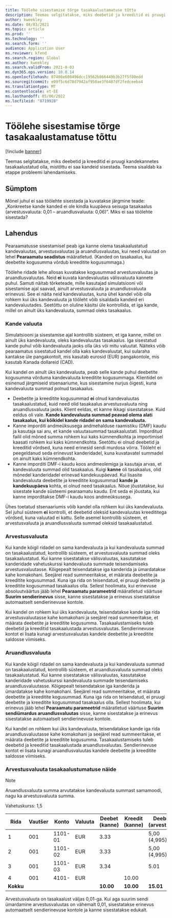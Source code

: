 ```yaml
---
title: Töölehe sisestamise tõrge tasakaalustamatuse tõttu
description: Teemas selgitatakse, miks deebetid ja kreeditid ei pruugi kandekannetes tasakaalustatud olla, mistõttu ei saa kandeid sisestada. Teema sisaldab ka etappe probleemi lahendamiseks.
author: kweekley
ms.date: 08/03/2021
ms.topic: article
ms.prod: ''
ms.technology: ''
ms.search.form: ''
audience: Application User
ms.reviewer: kfend
ms.search.region: Global
ms.author: kweekley
ms.search.validFrom: 2021-8-03
ms.dyn365.ops.version: 10.0.14
ms.openlocfilehash: 07408e608496dcc19562b866449b3b27f5f80edd
ms.sourcegitcommit: e09f5c6d78d7942af950ae3f6407df2fedceeba4
ms.translationtype: MT
ms.contentlocale: et-EE
ms.lasthandoff: 05/06/2022
ms.locfileid: "8719928"
---
```

# <a name="journal-posting-failure-because-of-imbalance"></a>Töölehe sisestamise tõrge tasakaalustamatuse tõttu

[!include [banner](../includes/banner.md)]

Teemas selgitatakse, miks deebetid ja kreeditid ei pruugi kandekannetes tasakaalustatud olla, mistõttu ei saa kandeid sisestada. Teema sisaldab ka etappe probleemi lahendamiseks.

## <a name="symptom"></a>Sümptom

Mõnel juhul ei saa töölehte sisestada ja kuvatakse järgmine teade: „Konkreetse kande kanded ei ole kindla kuupäeva seisuga tasakaalus (arvestusvaluuta: 0,01 – aruandlusvaluuta: 0,06)”. Miks ei saa töölehte sisestada?

## <a name="resolution"></a>Lahendus

Pearaamatusse sisestamisel peab iga kanne olema tasakaalustatud kandevaluutas, arvestusvaluutas ja aruandlusvaluutas, kui need valuutad on lehel **Pearaamatu seadistus** määratletud. (Kanded on tasakaalus, kui deebetite kogusumma võrdub kreeditite kogusummaga.)

Töölehe ridade lehe allosas kuvatakse kogusummad arvestusvaluutas ja aruandlusvaluutas. Neid **ei** kuvata kandevaluutas välisvaluuta kannete puhul. Samuti näitab tõrketeade, mille kasutajad simulatsiooni või sisestamise ajal saavad, ainult arvestusvaluuta ja aruandlusvaluuta erinevusi. See ei näita neid kandevaluutas, kuna ühel kandel võib olla rohkem kui üks kandevaluuta ja tööleht võib sisaldada kandeid eri kandevaluutades. Seetõttu on oluline käsitsi üle kontrollida, et iga kande, millel on ainult üks kandevaluuta, summad oleks tasakaalus.

### <a name="transaction-currency"></a>Kande valuuta

Simulatsiooni ja sisestamise ajal kontrollib süsteem, et iga kanne, millel on ainult üks kandevaluuta, oleks kandevaluutas tasakaalus. Iga sisestatud kande puhul võib kandevaluuta jaoks olla üks või mitu valuutat. Näiteks võib pearaamatus sisestatud kandel olla kaks kandevaluutat, kui sularaha kantakse üle pangakontolt, mis kasutab eurosid (EUR) pangakontole, mis kasutab Kanada dollareid (CAD).

Kui kandel on ainult üks kandevaluuta, peab selle kande puhul deebetite kogusumma võrduma kandevaluuta kreeditite kogusummaga. Klientidel on esinenud järgmiseid stsenaariume, kus sisestamine nurjus õigesti, kuna kandevaluuta summad polnud tasakaalus.

- Deebetite ja kreeditite kogusummad **ei** olnud kandevaluutas tasakaalustatud, kuid need olid tasakaalus arvestusvaluuta ning aruandlusvaluuta jaoks. Klient eeldas, et kanne ikkagi sisestatakse. Kuid eeldus oli vale. **Kande kandevaluuta summad peavad olema alati tasakaalus, kui kõikidel kande ridadel on sama kandevaluuta.**
- Kanne imporditi andmeüksusega andmehalduse raamistiku (DMF) kaudu ja kasutaja sai aru, et kande valuutasummad tasakaalustati. Imporditud failil olid mõned summa rohkem kui kaks kümnendkohta ja importimisel kaasati rohkem kui kaks kümnendkohta. Seetõttu ei olnud deebetid ja kreeditid võrdsed, kuna need erinesid sendi murdosa võrra. Tööleht ei peegeldanud seda erinevust kanderidadel, kuna kuvatavatel summadel on ainult kaks kümnendkohta.
- Kanne imporditi DMF-i kaudu koos andmeolemiga ja kasutaja arvas, et kandevaluuta summad olid tasakaalus. Kuigi **kanne** oli tasakaalus, olid mõnedel kanderidadel erinevad kandekuupäevad. Kui lisasite kandevaluuta deebetite ja kreeditite kogusummad **kande ja kandekuupäeva** kohta, ei olnud need tasakaalus. Nõue jõustatakse, kui sisestate kande süsteemi pearaamatu kaudu. Ent seda ei jõustata, kui kanne imporditakse DMF-i kaudu koos andmeüksusega.

Ühes toetatud stsenaariumis võib kandel olla rohkem kui üks kandevaluuta. Sel juhul süsteem **ei** kontrolli, et deebetid oleksid kandevaluutas kreedititega võrdsed, kuna valuutad ei kattu. Selle asemel kontrollib süsteem, et arvestusvaluuta ja aruandlusvaluuta summad oleksid tasakaalustatud.

### <a name="accounting-currency"></a>Arvestusvaluuta

Kui kande kõigil ridadel on sama kandevaluuta ja kui kandevaluuta summad on tasakaalustatud, kontrollib süsteem, et arvestusvaluuta summad oleks tasakaalustatud. Kui kanne sisestatakse välisvaluutas, kasutatakse kanderidade vahetuskurssi kandevaluuta summade teisendamiseks arvestusvaluutasse. Kõigepealt teisendatakse iga kanderida ja ümardatakse kahe komakohani. Seejärel read summeeritakse, et määrata deebetite ja kreeditite kogusummad. Kuna iga rida on teisendatud, ei pruugi deebetite ja kreeditite kogusummad tasakaalus olla. Sellest hoolimata, kui erinevuse absoluutväärtus jääb lehel **Pearaamatu parameetrid** määratletud väärtuse **Suurim sendierinevus** sisse, kanne sisestatakse ja erinevus sisestatakse automaatselt sendierinevuse kontole.

Kui kandel on rohkem kui üks kandevaluuta, teisendatakse kande iga rida arvestusvaluutasse kahe komakohani ja seejärel read summeeritakse, et määrata deebetite ja kreeditite kogusumma. Tasakaalustamiseks tuleb deebetid ja kreeditid tasakaalustada arvestusvaluutas.  Sendierinevuse kontot ei lisata kunagi arvestusvaluutas kandele deebetite ja kreeditite saldosse viimiseks. 

### <a name="reporting-currency"></a>Aruandlusvaluuta

Kui kande kõigil ridadel on sama kandevaluuta ja kui kandevaluuta summad on tasakaalustatud, kontrollib süsteem, et aruandlusvaluuta summad oleks tasakaalustatud. Kui kanne sisestatakse välisvaluutas, kasutatakse kanderidade vahetuskurssi kandevaluuta summade teisendamiseks aruandlusvaluutasse. Kõigepealt teisendatakse iga kanderida ja ümardatakse kahe komakohani. Seejärel read summeeritakse, et määrata deebetite ja kreeditite kogusummad. Kuna iga rida on teisendatud, ei pruugi deebetite ja kreeditite kogusummad tasakaalus olla. Sellest hoolimata, kui erinevus jääb lehel **Pearaamatu parameetrid** määratletud väärtuse **Suurim sendiümardus aruandlusvaluutas** sisse, kanne sisestatakse ja erinevus sisestatakse automaatselt sendierinevuse kontole.

Kui kandel on rohkem kui üks kandevaluuta, teisendatakse kande iga rida aruandlusvaluutasse kahe komakohani ja seejärel read summeeritakse, et määrata deebetite ja kreeditite kogusumma. Tasakaalustamiseks tuleb deebetid ja kreeditid tasakaalustada aruandlusvaluutas.  Sendierinevuse kontot ei lisata kunagi aruandlusvaluutas kandele deebetite ja kreeditite saldosse viimiseks.

### <a name="example-for-an-accounting-currency-imbalance"></a>Arvestusvaluuta tasakaalustumatuse näide

> [!NOTE]
> Aruandlusvaluuta summa arvutatakse kandevaluuta summast samamoodi, nagu ka arvestusvaluuta summa.

Vahetuskurss: 1,5

| Rida | Vautšer | Konto | Valuuta | Deebet (kanne) | Kreedit (kanne) | Deebit (arvestus) | Kreedit (arvestus) |
|---|---|---|---|---|---|---|---|
| 1 | 001 | 1101-01 | EUR | 3.33 | | 5,00 (4,995) | |
| 2 | 001 | 1101-02 | EUR | 3.33 | | 5,00 (4,995) | |
| 3 | 001 | 1101-03 | EUR | 3.34 | | 5.01 | |
| 4 | 001 | 4101- | EUR | | 10.00 | | 15.00 |
| **Kokku** | | | | **10.00** | **10.00** | **15.01** | **15.00** |

Arvestusvaluuta on tasakaalust väljas 0,01-ga. Kui aga suurim sendi ümardamine arvestusvaluutas on vähemalt 0,01, sisestatakse erinevus automaatselt sendierinevuse kontole ja kanne sisestatakse edukalt.

